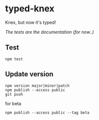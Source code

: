# typed-knex

Knex, but now it's typed!

<i>The tests are the documentation (for now..)</i>

## Test

    npm test

## Update version

    npm version major|minor|patch
    npm publish --access public
    git push

for beta

    npm publish --access public --tag beta
